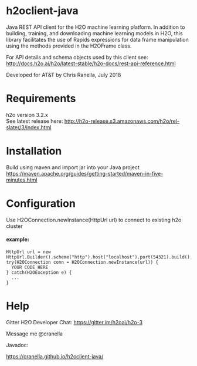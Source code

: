 # h2oclient-java
Java REST API client for the H2O machine learning platform.  In addition to building, training, and downloading machine learning models 
in H2O, this library facilitates the use of Rapids expressions for data frame manipulation using the methods provided in the H2OFrame 
class. 

For API details and schema objects used by this client see:
http://docs.h2o.ai/h2o/latest-stable/h2o-docs/rest-api-reference.html

Developed for AT&T by Chris Ranella, July 2018

# Requirements
h2o version 3.2.x <br>
See latest release here:
http://h2o-release.s3.amazonaws.com/h2o/rel-slater/3/index.html 

# Installation
Build using maven and import jar into your Java project
https://maven.apache.org/guides/getting-started/maven-in-five-minutes.html

# Configuration
Use H2OConnection.newInstance(HttpUrl url) to connect to existing h2o cluster

#### example:
```
HttpUrl url = new HttpUrl.Builder().scheme("http").host("localhost").port(54321).build();
try(H2OConnection conn = H2OConnection.newInstance(url)) {
  YOUR CODE HERE
} catch(H2OException e) {
  ...
}
```

# Help
Gitter H2O Developer Chat:
https://gitter.im/h2oai/h2o-3

Message me @cranella


Javadoc:

https://cranella.github.io/h2oclient-java/
